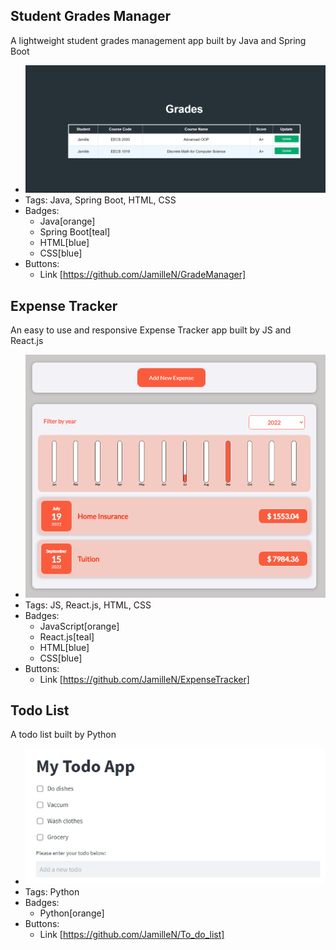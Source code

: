 ## Student Grades Manager
A lightweight student grades management app built by Java and Spring Boot
- ![Student Grades Management Screeenshot](https://github.com/JamilleN/GradeManager/raw/ac006a844f1eca672a94e67cb9e68836d08d44f2/SS_grades.png)
- Tags: Java, Spring Boot, HTML, CSS
- Badges:
  - Java[orange]
  - Spring Boot[teal]
  - HTML[blue]
  - CSS[blue]
- Buttons:
  - Link [https://github.com/JamilleN/GradeManager]

## Expense Tracker
An easy to use and responsive Expense Tracker app built by JS and React.js
- ![Expense Tracker Screeenshot](https://github.com/JamilleN/ExpenseTracker/blob/main/Shorter_SS.png?raw=true)
- Tags: JS, React.js, HTML, CSS
- Badges:
  - JavaScript[orange]
  - React.js[teal]
  - HTML[blue]
  - CSS[blue]
- Buttons:
  - Link [https://github.com/JamilleN/ExpenseTracker]

## Todo List
A todo list built by Python
- ![Todo list screenshot](https://github.com/JamilleN/To_do_list/blob/main/Screenshot.png?raw=true)
- Tags: Python
- Badges:
  - Python[orange]
- Buttons:
  - Link [https://github.com/JamilleN/To_do_list]